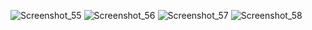 ![Screenshot_55](https://user-images.githubusercontent.com/69727522/153491693-a73b0beb-19ce-4c60-a15c-7ecece69602b.png)
![Screenshot_56](https://user-images.githubusercontent.com/69727522/153491704-619a8b77-155c-408f-81a3-becd99bb13ea.png)
![Screenshot_57](https://user-images.githubusercontent.com/69727522/153491710-e402472e-1ed5-4ac4-aed5-637615e05744.png)
![Screenshot_58](https://user-images.githubusercontent.com/69727522/153492020-bab5db53-d121-440e-9535-501b118af777.png)
